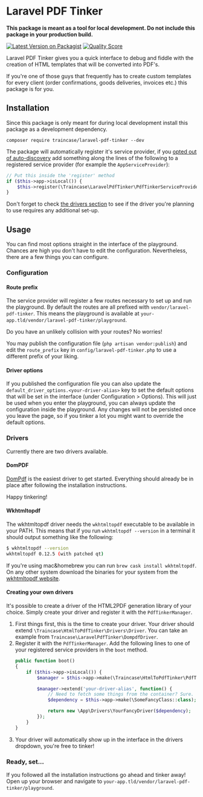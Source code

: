 # Laravel PDF Tinker

**This package is meant as a tool for local development. Do not include this package in your production build.**

[![Latest Version on Packagist](https://img.shields.io/packagist/v/traincase/laravel-pdf-tinker.svg?style=flat-square)](https://packagist.org/packages/traincase/laravel-pdf-tinker)
[![Quality Score](https://img.shields.io/scrutinizer/g/traincase/laravel-pdf-tinker.svg?style=flat-square)](https://scrutinizer-ci.com/g/traincase/laravel-pdf-tinker)

Laravel PDF Tinker gives you a quick interface to debug and fiddle with the creation of HTML templates that will be converted into PDF's.

If you're one of those guys that frequently has to create custom templates for every client (order confirmations, goods deliveries, invoices etc.) this package is for you.

## Installation
Since this package is only meant for during local development install this package as a development dependency.

`composer require traincase/laravel-pdf-tinker --dev`

The package will automatically register it's service provider, if you [opted out of auto-discovery](https://laravel.com/docs/packages#package-discovery) add something along the lines of the following to a registered service provider (for example the `AppServiceProvider`):
 
```php
// Put this inside the 'register' method
if ($this->app->isLocal()) {
    $this->register(\Traincase\LaravelPdfTinker\PdfTinkerServiceProvider::class);
}
```

Don't forget to check [the drivers section](#drivers) to see if the driver you're planning to use requires any additional set-up.

## Usage
You can find most options straight in the interface of the playground.
Chances are high you don't have to edit the configuration.
Nevertheless, there are a few things you can configure.

### Configuration

#### Route prefix
The service provider will register a few routes necessary to set up and run the playground.
By default the routes are all prefixed with `vendor/laravel-pdf-tinker`. 
This means the playground is available at `your-app.tld/vendor/laravel-pdf-tinker/playground`.

Do you have an unlikely collision with your routes? No worries!

You may publish the configuration file (`php artisan vendor:publish`) and edit the `route_prefix` key in `config/laravel-pdf-tinker.php` to use a different prefix of your liking.

#### Driver options
If you published the configuration file you can also update the `default_driver_options.<your-driver-alias>` key to set the default options that will be set in the interface (under Configuration > Options).
This will just be used when you enter the playground, you can always update the configuration inside the playground.
Any changes will not be persisted once you leave the page, so if you tinker a lot you might want to override the default options.

### Drivers
Currently there are two drivers available. 

#### DomPDF
[DomPdf](https://github.com/dompdf/dompdf) is the easiest driver to get started.
Everything should already be in place after following the installation instructions. 

Happy tinkering! 

#### Wkhtmltopdf
The wkhtmltopdf driver needs the `wkhtmltopdf` executable to be available in your PATH.
This means that if you run `wkhtmltopdf --version` in a terminal it should output something like the following:

```bash
$ wkhtmltopdf --version
wkhtmltopdf 0.12.5 (with patched qt)
```

If you're using mac&homebrew you can run `brew cask install wkhtmltopdf`. 
On any other system download the binaries for your system from the [wkhtmltopdf website](https://wkhtmltopdf.org/downloads.html).

#### Creating your own drivers
It's possible to create a driver of the HTML2PDF generation library of your choice. Simply create your driver and register it with the `PdfTinkerManager`.

1. First things first, this is the time to create your driver. Your driver should extend `\Traincase\HtmlToPdfTinker\Drivers\Driver`. You can take an example from `Traincase\LaravelPdfTinker\DompdfDriver`.
2. Register it with the `PdfTinkerManager`. Add the following lines to one of your registered service providers in the `boot` method.
    ```php
    public function boot()
    {
        if ($this->app->isLocal()) {
            $manager = $this->app->make(\Traincase\HtmlToPdfTinker\PdfTinkerManager::class);
   
            $manager->extend('your-driver-alias', function() {
                // Need to fetch some things from the container? Sure.
                $dependency = $this->app->make(\SomeFancyClass::class);
   
                return new \App\Drivers\YourFancyDriver($dependency);
            });
        }
    }
    ```
3. Your driver will automatically show up in the interface in the drivers dropdown, you're free to tinker!

### Ready, set...
If you followed all the installation instructions go ahead and tinker away! Open up your browser and navigate to `your-app.tld/vendor/laravel-pdf-tinker/playground`.
